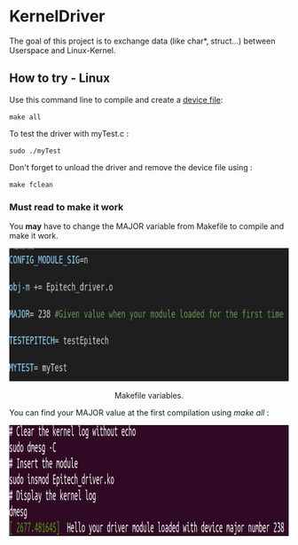 # KernelDriver

The goal of this project is to exchange data (like char*, struct...) between Userspace and Linux-Kernel.

## How to try - Linux

Use this command line to compile and create a [device file](https://en.wikipedia.org/wiki/Device_file):
```
make all
```
To test the driver with myTest.c :
```
sudo ./myTest
```
Don't forget to unload the driver and remove the device file using :
```
make fclean
```
 ### Must read to make it work
 
 You **may** have to change the MAJOR variable from Makefile to compile and make it work. 
 
<p align="center">
  <img width="850" height="240" src="https://github.com/Dexmos/KernelDriver/blob/master/img/MakfileVar.png">
</p>
<p align="center">
  Makefile variables.
</p>

You can find your MAJOR value at the first compilation using *make all* :
<p align="center">
  <img width="1000" height="200" src="https://github.com/Dexmos/KernelDriver/blob/master/img/MakeFileOutput.png">
</p>
